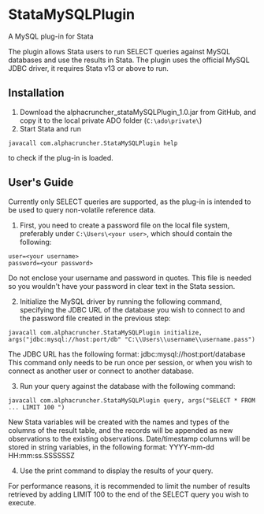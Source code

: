 # StataMySQLPlugin
A MySQL plug-in for Stata

The plugin allows Stata users to run SELECT queries against MySQL databases and use the results in Stata.
The plugin uses the official MySQL JDBC driver, it requires Stata v13 or above to run.

## Installation
1. Download the alphacruncher_stataMySQLPlugin_1.0.jar from GitHub, and copy it to the local private ADO folder (```C:\ado\private\```)
2. Start Stata and run 
```
javacall com.alphacruncher.StataMySQLPlugin help
``` 
to check if the plug-in is loaded.

## User's Guide
Currently only SELECT queries are supported, as the plug-in is intended to be used to query non-volatile reference data.

1. First, you need to create a password file on the local file system, preferably under ```C:\Users\<your user>```, which should contain the following:
```
user=<your username>
password=<your password>
```

Do not enclose your username and password in quotes. This file is needed so you wouldn't have your password in clear text in the Stata session.
 
2. Initialize the MySQL driver by running the following command, specifying the JDBC URL of the database you wish to connect to and the password file created in the previous step:
```
javacall com.alphacruncher.StataMySQLPlugin initialize, args("jdbc:mysql://host:port/db" "C:\\Users\\username\\username.pass")
```

The JDBC URL has the following format: jdbc:mysql://host:port/database
This command only needs to be run once per session, or when you wish to connect as another user or connect to another database.
 
3. Run your query against the database with the following command:
```
javacall com.alphacruncher.StataMySQLPlugin query, args("SELECT * FROM ... LIMIT 100 ")
```

New Stata variables will be created with the names and types of the columns of the result table, and the records will be appended as new observations to the existing observations.
Date/timestamp columns will be stored in string variables, in the following format: YYYY-mm-dd HH:mm:ss.SSSSSSZ 
 
4. Use the print command to display the results of your query.
 
For performance reasons, it is recommended to limit the number of results retrieved by adding LIMIT 100 to the end of the SELECT query you wish to execute.
